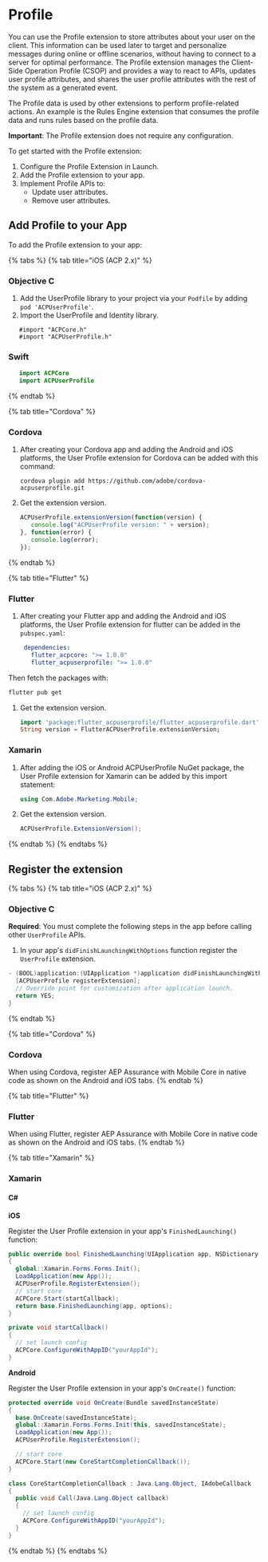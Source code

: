 # Profile

You can use the Profile extension to store attributes about your user on the client. This information can be used later to target and personalize messages during online or offline scenarios, without having to connect to a server for optimal performance. The Profile extension manages the Client-Side Operation Profile \(CSOP\) and provides a way to react to APIs, updates user profile attributes, and shares the user profile attributes with the rest of the system as a generated event.

The Profile data is used by other extensions to perform profile-related actions. An example is the Rules Engine extension that consumes the profile data and runs rules based on the profile data.

**Important**: The Profile extension does not require any configuration.

To get started with the Profile extension:

1. Configure the Profile Extension in Launch.
2. Add the Profile extension to your app.
3. Implement Profile APIs to:
   * Update user attributes.
   * Remove user attributes.

## Add Profile to your App

To add the Profile extension to your app:

{% tabs %}
{% tab title="iOS (ACP 2.x)" %}

### Objective C

1. Add the UserProfile library to your project via your `Podfile` by adding `pod 'ACPUserProfile'`.
2. Import the UserProfile and Identity library.   

```text
   #import "ACPCore.h"
   #import "ACPUserProfile.h"
```

### Swift

```swift
   import ACPCore
   import ACPUserProfile
```
{% endtab %}

{% tab title="Cordova" %}
### Cordova

1. After creating your Cordova app and adding the Android and iOS platforms, the User Profile extension for Cordova can be added with this command:

   ```text
   cordova plugin add https://github.com/adobe/cordova-acpuserprofile.git
   ```

2. Get the extension version.

   ```javascript
   ACPUserProfile.extensionVersion(function(version) {  
      console.log("ACPUserProfile version: " + version);
   }, function(error) {  
      console.log(error);  
   });
   ```
{% endtab %}

{% tab title="Flutter" %}
### Flutter

1. After creating your Flutter app and adding the Android and iOS platforms, the User Profile extension for flutter can be added in the `pubspec.yaml`:

   ```yaml
    dependencies:
      flutter_acpcore: ">= 1.0.0"
      flutter_acpuserprofile: ">= 1.0.0"
   ```

Then fetch the packages with:

```bash
flutter pub get
```

1. Get the extension version.

   ```dart
   import 'package:flutter_acpuserprofile/flutter_acpuserprofile.dart';
   String version = FlutterACPUserProfile.extensionVersion;
   ```

### Xamarin

1. After adding the iOS or Android ACPUserProfile NuGet package, the User Profile extension for Xamarin can be added by this import statement:

   ```csharp
   using Com.Adobe.Marketing.Mobile;
   ```

2. Get the extension version.

   ```csharp
   ACPUserProfile.ExtensionVersion();
   ```
{% endtab %}
{% endtabs %}

## Register the extension

{% tabs %}
{% tab title="iOS (ACP 2.x)" %}
### Objective C

**Required**: You must complete the following steps in the app before calling other `UserProfile` APIs.

1. In your app's `didFinishLaunchingWithOptions` function register the `UserProfile` extension.

```objectivec
- (BOOL)application:(UIApplication *)application didFinishLaunchingWithOptions:(NSDictionary *)launchOptions {
  [ACPUserProfile registerExtension];
  // Override point for customization after application launch.
  return YES;
}
```
{% endtab %}

{% tab title="Cordova" %}
### Cordova

When using Cordova, register AEP Assurance with Mobile Core in native code as shown on the Android and iOS tabs.
{% endtab %}

{% tab title="Flutter" %}
### Flutter

When using Flutter, register AEP Assurance with Mobile Core in native code as shown on the Android and iOS tabs.
{% endtab %}

{% tab title="Xamarin" %}
### Xamarin

#### C\#

**iOS**

Register the User Profile extension in your app's `FinishedLaunching()` function:

```csharp
public override bool FinishedLaunching(UIApplication app, NSDictionary options)
{
  global::Xamarin.Forms.Forms.Init();
  LoadApplication(new App());
  ACPUserProfile.RegisterExtension();
  // start core
  ACPCore.Start(startCallback);
  return base.FinishedLaunching(app, options);
}

private void startCallback()
{
  // set launch config
  ACPCore.ConfigureWithAppID("yourAppId");
}
```

**Android**

Register the User Profile extension in your app's `OnCreate()` function:

```csharp
protected override void OnCreate(Bundle savedInstanceState)
{
  base.OnCreate(savedInstanceState);
  global::Xamarin.Forms.Forms.Init(this, savedInstanceState);
  LoadApplication(new App());
  ACPUserProfile.RegisterExtension();

  // start core
  ACPCore.Start(new CoreStartCompletionCallback());
}

class CoreStartCompletionCallback : Java.Lang.Object, IAdobeCallback
{
  public void Call(Java.Lang.Object callback)
  {
    // set launch config
    ACPCore.ConfigureWithAppID("yourAppId");
  }
}
```
{% endtab %}
{% endtabs %}

